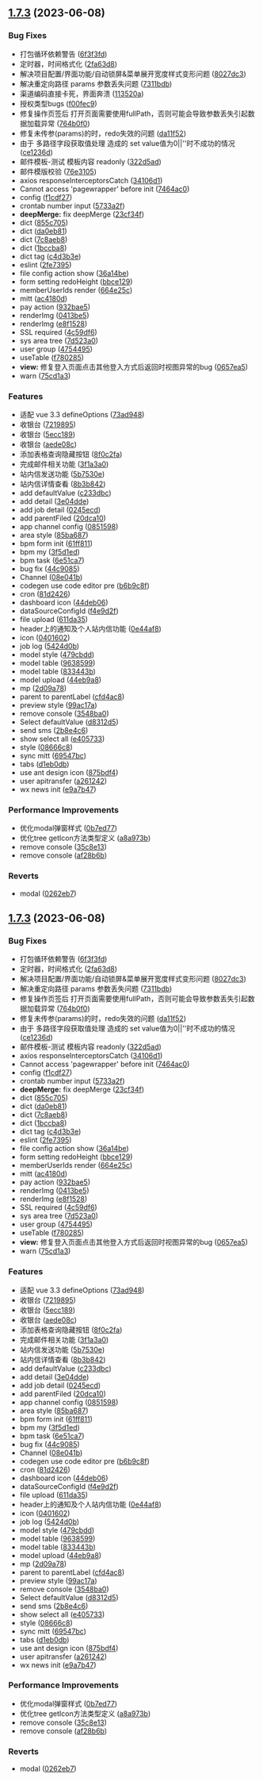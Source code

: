 ## [1.7.3](https://gitee.com/xingyuv/vue-vben-admin/compare/v1.0.0-bate...v1.7.3) (2023-06-08)


### Bug Fixes

* 打包循环依赖警告 ([6f3f3fd](https://gitee.com/xingyuv/vue-vben-admin/commits/6f3f3fd35c2feb4420c39710a3e2a55eeae521dc))
* 定时器，时间格式化 ([2fa63d8](https://gitee.com/xingyuv/vue-vben-admin/commits/2fa63d8f2c2a534aac30a12f624e2fe0afb1eb16))
* 解决项目配置/界面功能/自动锁屏&菜单展开宽度样式变形问题 ([8027dc3](https://gitee.com/xingyuv/vue-vben-admin/commits/8027dc38e464a268974af8ba4df82446be14f9c5))
* 解决重定向路径 params 参数丢失问题 ([7311bdb](https://gitee.com/xingyuv/vue-vben-admin/commits/7311bdb576ff49b52fcb0381eb700144f2ad5af7))
* 渠道编码直接卡死，界面奔溃 ([113520a](https://gitee.com/xingyuv/vue-vben-admin/commits/113520a3bd82396307b9e9572312c825ff316446))
* 授权类型bugs ([f00fec9](https://gitee.com/xingyuv/vue-vben-admin/commits/f00fec92878406c0929eacd1df2dd49b92974696))
* 修复操作页签后 打开页面需要使用fullPath，否则可能会导致参数丢失引起数据加载异常 ([764b0f0](https://gitee.com/xingyuv/vue-vben-admin/commits/764b0f0f6c990e6f51f657775d1db3965842d14c))
* 修复未传参(params)的时，redo失效的问题 ([da11f52](https://gitee.com/xingyuv/vue-vben-admin/commits/da11f52e4d90be07e1e4ffc6e5b19e6cbe45fe01))
* 由于 多路径字段获取值处理 造成的 set value值为0||''时不成功的情况 ([ce1236d](https://gitee.com/xingyuv/vue-vben-admin/commits/ce1236d141efcb0086c793850592b0c679a184ae))
* 邮件模板-测试 模板内容 readonly ([322d5ad](https://gitee.com/xingyuv/vue-vben-admin/commits/322d5ad8f9df6969c46895864ce70da5cf85e94a))
* 邮件模版校验 ([76e3105](https://gitee.com/xingyuv/vue-vben-admin/commits/76e3105184bd5df623ba1e9a4d5dc51a50278032))
* axios responseInterceptorsCatch ([34106d1](https://gitee.com/xingyuv/vue-vben-admin/commits/34106d1cfe677e38c66ed76df2b0c677fc932ff1))
* Cannot access 'pagewrapper' before init ([7464ac0](https://gitee.com/xingyuv/vue-vben-admin/commits/7464ac03d73abecc3a31d7777e8be8332a16c781))
* config ([f1cdf27](https://gitee.com/xingyuv/vue-vben-admin/commits/f1cdf27fe88e29e9da27b57af09c71646addd069))
* crontab number input ([5733a2f](https://gitee.com/xingyuv/vue-vben-admin/commits/5733a2f2c9045e74151ee0b886523c101f97cf0c))
* **deepMerge:** fix deepMerge ([23cf34f](https://gitee.com/xingyuv/vue-vben-admin/commits/23cf34f78ecc14a05e0b46548c03d1bb4b9c9a91))
* dict ([855c705](https://gitee.com/xingyuv/vue-vben-admin/commits/855c705f32f00232c0e5e7d6b6de8d7642474e0e))
* dict ([da0eb81](https://gitee.com/xingyuv/vue-vben-admin/commits/da0eb81d3f1e57d30975364ed04c18f9e4a1a3ed))
* dict ([7c8aeb8](https://gitee.com/xingyuv/vue-vben-admin/commits/7c8aeb8998b21650dcc7e2c5af65e2bcc796b3ac))
* dict ([1bccba8](https://gitee.com/xingyuv/vue-vben-admin/commits/1bccba8d54ea665eef5e9449ff3ea85ba850d9b5))
* dict tag ([c4d3b3e](https://gitee.com/xingyuv/vue-vben-admin/commits/c4d3b3efff848abd8ef0c4f33d7a627d15f704f9))
* eslint ([2fe7395](https://gitee.com/xingyuv/vue-vben-admin/commits/2fe7395adfca2d185a45d64b41961a32f6065070))
* file config action show ([36a14be](https://gitee.com/xingyuv/vue-vben-admin/commits/36a14be42b0663818b0b8b2cf5b0ffc90cf95500))
* form setting redoHeight ([bbce129](https://gitee.com/xingyuv/vue-vben-admin/commits/bbce129833b2164cfbceb1284f23c32710bda5ae))
* memberUserIds render ([664e25c](https://gitee.com/xingyuv/vue-vben-admin/commits/664e25ce66f344ca92bc95e49d1c01204c7d966e))
* mitt ([ac4180d](https://gitee.com/xingyuv/vue-vben-admin/commits/ac4180d2ce9083acf95c726e1b7ce16e82101e59))
* pay action ([932bae5](https://gitee.com/xingyuv/vue-vben-admin/commits/932bae5231e317a04a465f4a0e514fa03475f4c0))
* renderImg ([0413be5](https://gitee.com/xingyuv/vue-vben-admin/commits/0413be595dbc3e94f6228a38092e2a15f4a7fd08))
* renderImg ([e8f1528](https://gitee.com/xingyuv/vue-vben-admin/commits/e8f1528a808f7937fe5128aed1e5deb21eac165b))
* SSL required ([4c59df6](https://gitee.com/xingyuv/vue-vben-admin/commits/4c59df63a61e387132bfcc528a2fae62667f80e3))
* sys area tree ([7d523a0](https://gitee.com/xingyuv/vue-vben-admin/commits/7d523a02fd9aebbd2572c9c851e0a402e1cdb1df))
* user group ([4754495](https://gitee.com/xingyuv/vue-vben-admin/commits/4754495f6addf28c1a215b2e0c9e055c6fb8f168))
* useTable ([f780285](https://gitee.com/xingyuv/vue-vben-admin/commits/f7802853646ba714e4d92d0de8edfb38f4149352))
* **view:** 修复登入页面点击其他登入方式后返回时视图异常的bug ([0657ea5](https://gitee.com/xingyuv/vue-vben-admin/commits/0657ea5f839977a55d824333bef98fdbca2dd107))
* warn ([75cd1a3](https://gitee.com/xingyuv/vue-vben-admin/commits/75cd1a3ec51c2393c958dfd7230a626010518034))


### Features

* 适配 vue 3.3 defineOptions ([73ad948](https://gitee.com/xingyuv/vue-vben-admin/commits/73ad9488700ee8741744dce3b0e9fc802e921e94))
* 收银台 ([7219895](https://gitee.com/xingyuv/vue-vben-admin/commits/7219895d9f3d705de64e8eb0d161a175bc71d831))
* 收银台 ([5ecc189](https://gitee.com/xingyuv/vue-vben-admin/commits/5ecc18901a8c4b92d02c3eee70c291098eefcd40))
* 收银台 ([aede08c](https://gitee.com/xingyuv/vue-vben-admin/commits/aede08cbbabd18ba0244f48ca6445f6221296065))
* 添加表格查询隐藏按钮 ([8f0c2fa](https://gitee.com/xingyuv/vue-vben-admin/commits/8f0c2fa811c01e88a154771212a7d89ac2c3ba8c))
* 完成邮件相关功能 ([3f1a3a0](https://gitee.com/xingyuv/vue-vben-admin/commits/3f1a3a0d5cdf00436fe7ded361ec54138dba9def))
* 站内信发送功能 ([5b7530e](https://gitee.com/xingyuv/vue-vben-admin/commits/5b7530ef74e75333aa9181e41c4ada6debba768f))
* 站内信详情查看 ([8b3b842](https://gitee.com/xingyuv/vue-vben-admin/commits/8b3b84265516862d1b672d96020fc82057c1f84c))
* add defaultValue ([c233dbc](https://gitee.com/xingyuv/vue-vben-admin/commits/c233dbcab3fe267ecb1da2454016aa16cc1c099e))
* add detail ([3e04dde](https://gitee.com/xingyuv/vue-vben-admin/commits/3e04dde0e2478c10ff698bc3c2e5206c27b04a74))
* add job detail ([0245ecd](https://gitee.com/xingyuv/vue-vben-admin/commits/0245ecdec92a5322c0b6ab2dae08a2ee949eed57))
* add parentFiled ([20dca10](https://gitee.com/xingyuv/vue-vben-admin/commits/20dca104bb0e02ae10bf06a1e6a3c309b8705a64))
* app channel config ([0851598](https://gitee.com/xingyuv/vue-vben-admin/commits/0851598643e90c7329b0884535936800b8d2074e))
* area style ([85ba687](https://gitee.com/xingyuv/vue-vben-admin/commits/85ba6875bb14650170ceac7f199251f84dd6c68a))
* bpm form init ([61ff811](https://gitee.com/xingyuv/vue-vben-admin/commits/61ff8119a6afba03c01d1e83bb23de904c2c5c5b))
* bpm my ([3f5d1ed](https://gitee.com/xingyuv/vue-vben-admin/commits/3f5d1ed1921a611d537cc53555e4fcc58b156be2))
* bpm task ([6e51ca7](https://gitee.com/xingyuv/vue-vben-admin/commits/6e51ca74b94b2f13cc12518c55c356f41ea8d215))
* bug fix ([44c9085](https://gitee.com/xingyuv/vue-vben-admin/commits/44c9085d2ea2beb7c47f56d64b3a2f657d92eedc))
* Channel ([08e041b](https://gitee.com/xingyuv/vue-vben-admin/commits/08e041b6ec37f75872b1b6e2d09f0da5d0be5cc8))
* codegen use code editor pre ([b6b9c8f](https://gitee.com/xingyuv/vue-vben-admin/commits/b6b9c8f56a271a4295a646eb778a568c3adcbf1c))
* cron ([81d2426](https://gitee.com/xingyuv/vue-vben-admin/commits/81d24264d5af9c6f0b00e82191e712c8877492ff))
* dashboard icon ([44deb06](https://gitee.com/xingyuv/vue-vben-admin/commits/44deb06aaa035c20e01bff9d996a29e672beda16))
* dataSourceConfigId ([f4e9d2f](https://gitee.com/xingyuv/vue-vben-admin/commits/f4e9d2f5e20e2d414e8a724e3b4c7862900caea5))
* file upload ([611da35](https://gitee.com/xingyuv/vue-vben-admin/commits/611da354a1ab071f636f992a4bdcae930e356f9b))
* header上的通知及个人站内信功能 ([0e44af8](https://gitee.com/xingyuv/vue-vben-admin/commits/0e44af89b9b47c5e3f955b9208ff2c2f1f0d24af))
* icon ([0401602](https://gitee.com/xingyuv/vue-vben-admin/commits/04016026614da8b7ae6f0c6afc1dbaca03c01b8f))
* job log ([5424d0b](https://gitee.com/xingyuv/vue-vben-admin/commits/5424d0b4430c89eeeb93ab83ff15f78ce0871f2d))
* model style ([479cbdd](https://gitee.com/xingyuv/vue-vben-admin/commits/479cbdd5d3d6acfbf00ad3051e248b54fd098e10))
* model table ([9638599](https://gitee.com/xingyuv/vue-vben-admin/commits/9638599a1ec2062cf5cb18a7c880e9d22c61ddb0))
* model table ([833443b](https://gitee.com/xingyuv/vue-vben-admin/commits/833443b813de22d2f488804d152513bad4996b9b))
* model upload ([44eb9a8](https://gitee.com/xingyuv/vue-vben-admin/commits/44eb9a84860bb2f841df7124429e80db9daf4c39))
* mp ([2d09a78](https://gitee.com/xingyuv/vue-vben-admin/commits/2d09a7850dbdce66a05eb54cfd5334602a02f0ed))
* parent to parentLabel ([cfd4ac8](https://gitee.com/xingyuv/vue-vben-admin/commits/cfd4ac840ec68180bbab17692f5b0a10643e7800))
* preview style ([99ac17a](https://gitee.com/xingyuv/vue-vben-admin/commits/99ac17a5065ec992b161a15eea6f5094bdaff1a5))
* remove console ([3548ba0](https://gitee.com/xingyuv/vue-vben-admin/commits/3548ba004c67af09ffc7197f79822e81bafcb952))
* Select defaultValue ([d8312d5](https://gitee.com/xingyuv/vue-vben-admin/commits/d8312d57c558770d2172a03489f354bfae1e46ac))
* send sms ([2b8e4c6](https://gitee.com/xingyuv/vue-vben-admin/commits/2b8e4c6de5dfbe6a8f82a81d9c1744e183ea19cb))
* show select all ([e405733](https://gitee.com/xingyuv/vue-vben-admin/commits/e405733429b9a5b5fac388cf8f707f056b5bdb64))
* style ([08666c8](https://gitee.com/xingyuv/vue-vben-admin/commits/08666c841fa3b352661a29630b52bba65c383950))
* sync mitt ([69547bc](https://gitee.com/xingyuv/vue-vben-admin/commits/69547bcd6b421851c3746a5230d3da097a71d50f))
* tabs ([d1eb0db](https://gitee.com/xingyuv/vue-vben-admin/commits/d1eb0dbd13f5f2969fdf0cf31d4239e9898dda73))
* use ant design icon ([875bdf4](https://gitee.com/xingyuv/vue-vben-admin/commits/875bdf4c67a012d5ded45634ba8fb260069d8d98))
* user apitransfer ([a261242](https://gitee.com/xingyuv/vue-vben-admin/commits/a261242279194f8234c9d7e6d4011051f1358110))
* wx news init ([e9a7b47](https://gitee.com/xingyuv/vue-vben-admin/commits/e9a7b476aae1266875f70f3507b23b8fa126b993))


### Performance Improvements

* 优化modal弹窗样式 ([0b7ed77](https://gitee.com/xingyuv/vue-vben-admin/commits/0b7ed771aaddc7d5513f9724a89bfa0155f8c4fb))
* 优化tree getIcon方法类型定义 ([a8a973b](https://gitee.com/xingyuv/vue-vben-admin/commits/a8a973b12ca88f918dd26e790f71c443ee155c01))
* remove console ([35c8e13](https://gitee.com/xingyuv/vue-vben-admin/commits/35c8e137e0703de953b3a410bc7e93e750668966))
* remove console ([af28b6b](https://gitee.com/xingyuv/vue-vben-admin/commits/af28b6b4d8572e29ce10395ff50bcca934e9c913))


### Reverts

* modal ([0262eb7](https://gitee.com/xingyuv/vue-vben-admin/commits/0262eb7d1a4325b8044ffe1ceed30cbc04fd5978))



## [1.7.3](https://gitee.com/xingyuv/vue-vben-admin/compare/v1.0.0-bate...v1.7.3) (2023-06-08)

### Bug Fixes

* 打包循环依赖警告 ([6f3f3fd](https://gitee.com/xingyuv/vue-vben-admin/commits/6f3f3fd35c2feb4420c39710a3e2a55eeae521dc))
* 定时器，时间格式化 ([2fa63d8](https://gitee.com/xingyuv/vue-vben-admin/commits/2fa63d8f2c2a534aac30a12f624e2fe0afb1eb16))
* 解决项目配置/界面功能/自动锁屏&菜单展开宽度样式变形问题 ([8027dc3](https://gitee.com/xingyuv/vue-vben-admin/commits/8027dc38e464a268974af8ba4df82446be14f9c5))
* 解决重定向路径 params 参数丢失问题 ([7311bdb](https://gitee.com/xingyuv/vue-vben-admin/commits/7311bdb576ff49b52fcb0381eb700144f2ad5af7))
* 修复操作页签后 打开页面需要使用fullPath，否则可能会导致参数丢失引起数据加载异常 ([764b0f0](https://gitee.com/xingyuv/vue-vben-admin/commits/764b0f0f6c990e6f51f657775d1db3965842d14c))
* 修复未传参(params)的时，redo失效的问题 ([da11f52](https://gitee.com/xingyuv/vue-vben-admin/commits/da11f52e4d90be07e1e4ffc6e5b19e6cbe45fe01))
* 由于 多路径字段获取值处理 造成的 set value值为0||''时不成功的情况 ([ce1236d](https://gitee.com/xingyuv/vue-vben-admin/commits/ce1236d141efcb0086c793850592b0c679a184ae))
* 邮件模板-测试 模板内容 readonly ([322d5ad](https://gitee.com/xingyuv/vue-vben-admin/commits/322d5ad8f9df6969c46895864ce70da5cf85e94a))
* axios responseInterceptorsCatch ([34106d1](https://gitee.com/xingyuv/vue-vben-admin/commits/34106d1cfe677e38c66ed76df2b0c677fc932ff1))
* Cannot access 'pagewrapper' before init ([7464ac0](https://gitee.com/xingyuv/vue-vben-admin/commits/7464ac03d73abecc3a31d7777e8be8332a16c781))
* config ([f1cdf27](https://gitee.com/xingyuv/vue-vben-admin/commits/f1cdf27fe88e29e9da27b57af09c71646addd069))
* crontab number input ([5733a2f](https://gitee.com/xingyuv/vue-vben-admin/commits/5733a2f2c9045e74151ee0b886523c101f97cf0c))
* **deepMerge:** fix deepMerge ([23cf34f](https://gitee.com/xingyuv/vue-vben-admin/commits/23cf34f78ecc14a05e0b46548c03d1bb4b9c9a91))
* dict ([855c705](https://gitee.com/xingyuv/vue-vben-admin/commits/855c705f32f00232c0e5e7d6b6de8d7642474e0e))
* dict ([da0eb81](https://gitee.com/xingyuv/vue-vben-admin/commits/da0eb81d3f1e57d30975364ed04c18f9e4a1a3ed))
* dict ([7c8aeb8](https://gitee.com/xingyuv/vue-vben-admin/commits/7c8aeb8998b21650dcc7e2c5af65e2bcc796b3ac))
* dict ([1bccba8](https://gitee.com/xingyuv/vue-vben-admin/commits/1bccba8d54ea665eef5e9449ff3ea85ba850d9b5))
* dict tag ([c4d3b3e](https://gitee.com/xingyuv/vue-vben-admin/commits/c4d3b3efff848abd8ef0c4f33d7a627d15f704f9))
* eslint ([2fe7395](https://gitee.com/xingyuv/vue-vben-admin/commits/2fe7395adfca2d185a45d64b41961a32f6065070))
* file config action show ([36a14be](https://gitee.com/xingyuv/vue-vben-admin/commits/36a14be42b0663818b0b8b2cf5b0ffc90cf95500))
* form setting redoHeight ([bbce129](https://gitee.com/xingyuv/vue-vben-admin/commits/bbce129833b2164cfbceb1284f23c32710bda5ae))
* memberUserIds render ([664e25c](https://gitee.com/xingyuv/vue-vben-admin/commits/664e25ce66f344ca92bc95e49d1c01204c7d966e))
* mitt ([ac4180d](https://gitee.com/xingyuv/vue-vben-admin/commits/ac4180d2ce9083acf95c726e1b7ce16e82101e59))
* pay action ([932bae5](https://gitee.com/xingyuv/vue-vben-admin/commits/932bae5231e317a04a465f4a0e514fa03475f4c0))
* renderImg ([0413be5](https://gitee.com/xingyuv/vue-vben-admin/commits/0413be595dbc3e94f6228a38092e2a15f4a7fd08))
* renderImg ([e8f1528](https://gitee.com/xingyuv/vue-vben-admin/commits/e8f1528a808f7937fe5128aed1e5deb21eac165b))
* SSL required ([4c59df6](https://gitee.com/xingyuv/vue-vben-admin/commits/4c59df63a61e387132bfcc528a2fae62667f80e3))
* sys area tree ([7d523a0](https://gitee.com/xingyuv/vue-vben-admin/commits/7d523a02fd9aebbd2572c9c851e0a402e1cdb1df))
* user group ([4754495](https://gitee.com/xingyuv/vue-vben-admin/commits/4754495f6addf28c1a215b2e0c9e055c6fb8f168))
* useTable ([f780285](https://gitee.com/xingyuv/vue-vben-admin/commits/f7802853646ba714e4d92d0de8edfb38f4149352))
* **view:** 修复登入页面点击其他登入方式后返回时视图异常的bug ([0657ea5](https://gitee.com/xingyuv/vue-vben-admin/commits/0657ea5f839977a55d824333bef98fdbca2dd107))
* warn ([75cd1a3](https://gitee.com/xingyuv/vue-vben-admin/commits/75cd1a3ec51c2393c958dfd7230a626010518034))

### Features

* 适配 vue 3.3 defineOptions ([73ad948](https://gitee.com/xingyuv/vue-vben-admin/commits/73ad9488700ee8741744dce3b0e9fc802e921e94))
* 收银台 ([7219895](https://gitee.com/xingyuv/vue-vben-admin/commits/7219895d9f3d705de64e8eb0d161a175bc71d831))
* 收银台 ([5ecc189](https://gitee.com/xingyuv/vue-vben-admin/commits/5ecc18901a8c4b92d02c3eee70c291098eefcd40))
* 收银台 ([aede08c](https://gitee.com/xingyuv/vue-vben-admin/commits/aede08cbbabd18ba0244f48ca6445f6221296065))
* 添加表格查询隐藏按钮 ([8f0c2fa](https://gitee.com/xingyuv/vue-vben-admin/commits/8f0c2fa811c01e88a154771212a7d89ac2c3ba8c))
* 完成邮件相关功能 ([3f1a3a0](https://gitee.com/xingyuv/vue-vben-admin/commits/3f1a3a0d5cdf00436fe7ded361ec54138dba9def))
* 站内信发送功能 ([5b7530e](https://gitee.com/xingyuv/vue-vben-admin/commits/5b7530ef74e75333aa9181e41c4ada6debba768f))
* 站内信详情查看 ([8b3b842](https://gitee.com/xingyuv/vue-vben-admin/commits/8b3b84265516862d1b672d96020fc82057c1f84c))
* add defaultValue ([c233dbc](https://gitee.com/xingyuv/vue-vben-admin/commits/c233dbcab3fe267ecb1da2454016aa16cc1c099e))
* add detail ([3e04dde](https://gitee.com/xingyuv/vue-vben-admin/commits/3e04dde0e2478c10ff698bc3c2e5206c27b04a74))
* add job detail ([0245ecd](https://gitee.com/xingyuv/vue-vben-admin/commits/0245ecdec92a5322c0b6ab2dae08a2ee949eed57))
* add parentFiled ([20dca10](https://gitee.com/xingyuv/vue-vben-admin/commits/20dca104bb0e02ae10bf06a1e6a3c309b8705a64))
* app channel config ([0851598](https://gitee.com/xingyuv/vue-vben-admin/commits/0851598643e90c7329b0884535936800b8d2074e))
* area style ([85ba687](https://gitee.com/xingyuv/vue-vben-admin/commits/85ba6875bb14650170ceac7f199251f84dd6c68a))
* bpm form init ([61ff811](https://gitee.com/xingyuv/vue-vben-admin/commits/61ff8119a6afba03c01d1e83bb23de904c2c5c5b))
* bpm my ([3f5d1ed](https://gitee.com/xingyuv/vue-vben-admin/commits/3f5d1ed1921a611d537cc53555e4fcc58b156be2))
* bpm task ([6e51ca7](https://gitee.com/xingyuv/vue-vben-admin/commits/6e51ca74b94b2f13cc12518c55c356f41ea8d215))
* bug fix ([44c9085](https://gitee.com/xingyuv/vue-vben-admin/commits/44c9085d2ea2beb7c47f56d64b3a2f657d92eedc))
* Channel ([08e041b](https://gitee.com/xingyuv/vue-vben-admin/commits/08e041b6ec37f75872b1b6e2d09f0da5d0be5cc8))
* codegen use code editor pre ([b6b9c8f](https://gitee.com/xingyuv/vue-vben-admin/commits/b6b9c8f56a271a4295a646eb778a568c3adcbf1c))
* cron ([81d2426](https://gitee.com/xingyuv/vue-vben-admin/commits/81d24264d5af9c6f0b00e82191e712c8877492ff))
* dashboard icon ([44deb06](https://gitee.com/xingyuv/vue-vben-admin/commits/44deb06aaa035c20e01bff9d996a29e672beda16))
* dataSourceConfigId ([f4e9d2f](https://gitee.com/xingyuv/vue-vben-admin/commits/f4e9d2f5e20e2d414e8a724e3b4c7862900caea5))
* file upload ([611da35](https://gitee.com/xingyuv/vue-vben-admin/commits/611da354a1ab071f636f992a4bdcae930e356f9b))
* header上的通知及个人站内信功能 ([0e44af8](https://gitee.com/xingyuv/vue-vben-admin/commits/0e44af89b9b47c5e3f955b9208ff2c2f1f0d24af))
* icon ([0401602](https://gitee.com/xingyuv/vue-vben-admin/commits/04016026614da8b7ae6f0c6afc1dbaca03c01b8f))
* job log ([5424d0b](https://gitee.com/xingyuv/vue-vben-admin/commits/5424d0b4430c89eeeb93ab83ff15f78ce0871f2d))
* model style ([479cbdd](https://gitee.com/xingyuv/vue-vben-admin/commits/479cbdd5d3d6acfbf00ad3051e248b54fd098e10))
* model table ([9638599](https://gitee.com/xingyuv/vue-vben-admin/commits/9638599a1ec2062cf5cb18a7c880e9d22c61ddb0))
* model table ([833443b](https://gitee.com/xingyuv/vue-vben-admin/commits/833443b813de22d2f488804d152513bad4996b9b))
* model upload ([44eb9a8](https://gitee.com/xingyuv/vue-vben-admin/commits/44eb9a84860bb2f841df7124429e80db9daf4c39))
* mp ([2d09a78](https://gitee.com/xingyuv/vue-vben-admin/commits/2d09a7850dbdce66a05eb54cfd5334602a02f0ed))
* parent to parentLabel ([cfd4ac8](https://gitee.com/xingyuv/vue-vben-admin/commits/cfd4ac840ec68180bbab17692f5b0a10643e7800))
* preview style ([99ac17a](https://gitee.com/xingyuv/vue-vben-admin/commits/99ac17a5065ec992b161a15eea6f5094bdaff1a5))
* remove console ([3548ba0](https://gitee.com/xingyuv/vue-vben-admin/commits/3548ba004c67af09ffc7197f79822e81bafcb952))
* Select defaultValue ([d8312d5](https://gitee.com/xingyuv/vue-vben-admin/commits/d8312d57c558770d2172a03489f354bfae1e46ac))
* send sms ([2b8e4c6](https://gitee.com/xingyuv/vue-vben-admin/commits/2b8e4c6de5dfbe6a8f82a81d9c1744e183ea19cb))
* show select all ([e405733](https://gitee.com/xingyuv/vue-vben-admin/commits/e405733429b9a5b5fac388cf8f707f056b5bdb64))
* style ([08666c8](https://gitee.com/xingyuv/vue-vben-admin/commits/08666c841fa3b352661a29630b52bba65c383950))
* sync mitt ([69547bc](https://gitee.com/xingyuv/vue-vben-admin/commits/69547bcd6b421851c3746a5230d3da097a71d50f))
* tabs ([d1eb0db](https://gitee.com/xingyuv/vue-vben-admin/commits/d1eb0dbd13f5f2969fdf0cf31d4239e9898dda73))
* use ant design icon ([875bdf4](https://gitee.com/xingyuv/vue-vben-admin/commits/875bdf4c67a012d5ded45634ba8fb260069d8d98))
* user apitransfer ([a261242](https://gitee.com/xingyuv/vue-vben-admin/commits/a261242279194f8234c9d7e6d4011051f1358110))
* wx news init ([e9a7b47](https://gitee.com/xingyuv/vue-vben-admin/commits/e9a7b476aae1266875f70f3507b23b8fa126b993))

### Performance Improvements

* 优化modal弹窗样式 ([0b7ed77](https://gitee.com/xingyuv/vue-vben-admin/commits/0b7ed771aaddc7d5513f9724a89bfa0155f8c4fb))
* 优化tree getIcon方法类型定义 ([a8a973b](https://gitee.com/xingyuv/vue-vben-admin/commits/a8a973b12ca88f918dd26e790f71c443ee155c01))
* remove console ([35c8e13](https://gitee.com/xingyuv/vue-vben-admin/commits/35c8e137e0703de953b3a410bc7e93e750668966))
* remove console ([af28b6b](https://gitee.com/xingyuv/vue-vben-admin/commits/af28b6b4d8572e29ce10395ff50bcca934e9c913))

### Reverts

* modal ([0262eb7](https://gitee.com/xingyuv/vue-vben-admin/commits/0262eb7d1a4325b8044ffe1ceed30cbc04fd5978))
